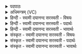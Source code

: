 <details><summary>पदपाठः</summary>

होता॑। य॒क्ष॒त्। ओजः॑। न। वी॒र्य᳖म्। सहः॑। द्वारः॑। इन्द्र॑म्। अ॒व॒र्द्ध॒य॒न्। सु॒प्रा॒य॒णाः। सु॒प्रा॒य॒ना इति॑ सुऽप्राय॒नाः। अ॒स्मिन्। य॒ज्ञे। वि। श्र॒य॒न्ता॒म्। ऋ॒ता॒वृधः॑। ऋ॒त॒वृध॒ इत्यृ॑त॒ऽवृधः॑। द्वारः॑। इन्द्रा॑य। मी॒ढुषे॑। व्यन्तु॑। आज्य॑स्य। होतः॑। यज॑। ५।
</details>

<details><summary>अधिमन्त्रम् (VC)</summary>

- इन्द्रो देवता
- बृहदुक्थो वामदेव ऋषिः
- निचृदतिजगती
- निषादः
</details>

<details><summary>हिन्दी - स्वामी दयानन्द सरस्वती  - विषयः</summary>

फिर कैसे मनुष्य सुखी होते हैं, इस विषय को अगले मन्त्र में कहा है ॥
</details>

<details><summary>हिन्दी - स्वामी दयानन्द सरस्वती  - पदार्थः</summary>

पदार्थान्वयभाषाः -  हे (होतः) यज्ञ करनेहारे जन ! जैसे जो (सुप्रायणाः) सुन्दर अवकाशवाले (द्वारः) द्वार (ओजः) जलवेग के (न) समान (वीर्यम्) बल (सहः) सहन और (इन्द्रम्) ऐश्वर्य को (अवर्द्धयन्) बढ़ावें, उन (ऋतावृधः) सत्य को बढ़ानेवाले (द्वारः) विद्या और विनय के द्वारों को (मीढुषे) स्निग्ध वीर्यवान् (इन्द्राय) उत्तम ऐश्वर्ययुक्त राजा के लिये (अस्मिन्) इस (यज्ञे) सङ्गति के योग्य संसार में विद्वान् लोग (वि, श्रयन्ताम्) विशेष सेवन करें (आज्यस्य) जानने योग्य राज्य के विषय को (व्यन्तु) प्राप्त हों और (होता) ग्रहीता जन (यक्षत्) यज्ञ करे, वैसे (यज) यज्ञ कीजिये ॥५ ॥
</details>

<details><summary>हिन्दी - स्वामी दयानन्द सरस्वती  - भावार्थः</summary>

भावार्थभाषाः -  इस मन्त्र में उपमा और वाचकलुप्तोपमालङ्कार हैं। जो मनुष्य इस संसार में विद्या और धर्म के द्वारों को प्रसिद्ध कर पदार्थविद्या को सम्यक् सेवन करके ऐश्वर्य को बढ़ाते हैं, वे अतुल सुखों को पाते हैं ॥५ ॥
</details>

<details><summary>संस्कृत - स्वामी दयानन्द सरस्वती  - विषयः</summary>

पुनः कीदृशो जनाः सुखिनो भवन्तीत्याह ॥
</details>

<details><summary>संस्कृत - स्वामी दयानन्द सरस्वती  - पदार्थः</summary>

पदार्थान्वयभाषाः -  हे होतर्यथा याः सुप्रायणा द्वार ओजो न वीर्यं सह इन्द्रं चावर्द्धयन्, ता ऋतावृधो द्वारो मीढुष इन्द्रायास्मिन् यज्ञे विद्वांसो विश्रयन्तामाज्यस्य व्यन्तु होता च यक्षत् तथा यज ॥५ ॥
</details>

<details><summary>संस्कृत - स्वामी दयानन्द सरस्वती  - भावार्थः</summary>

भावार्थभाषाः -  अत्रोपमावाचकलुप्तोपमालङ्कारौ। ये मनुष्या अस्मिन् संसारे विद्याधर्मद्वाराण्युद्घाट्य पदार्थविद्यां संसेव्यैश्वर्यं वर्द्धयन्ति तेऽतुलानि सुखानि प्राप्नुवन्ति ॥५ ॥
</details>